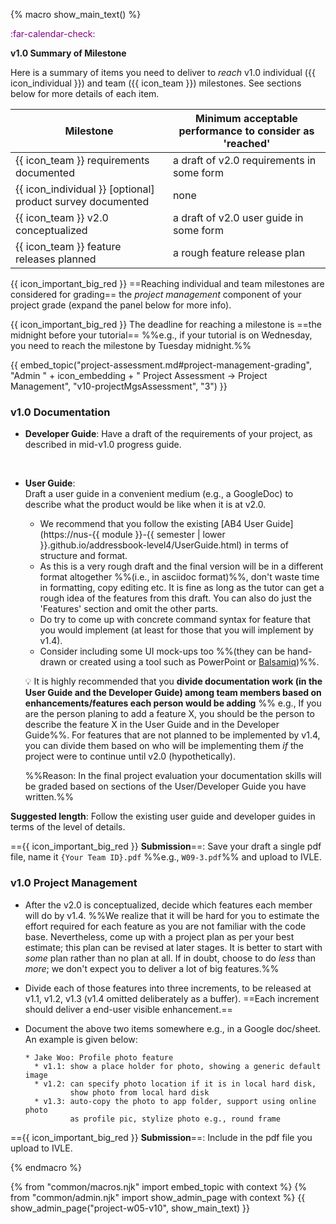 {% macro show_main_text() %}
<div id="main">

<div id="title">

</div>
<div id="body">

<p class="lead" style="color: purple"><md>:far-calendar-check: <include src="project-timeline.md#v10-overview" inline /></md></p>

**v1.0 Summary of Milestone**

Here is a summary of items you need to deliver to _reach_ v1.0 individual ({{ icon_individual }}) and team ({{ icon_team }}) milestones. See sections below for more details of each item.

Milestone | Minimum acceptable performance to consider as 'reached'
--------- | -------------------------------------------------------
{{ icon_team }} requirements documented | a draft of v2.0 requirements in some form
{{ icon_individual }} [optional] product survey documented | none
{{ icon_team }} v2.0 conceptualized | a draft of v2.0 user guide in some form
{{ icon_team }} feature releases planned | a rough feature release plan

{{ icon_important_big_red }} ==Reaching individual and team milestones are considered for grading== the _project management_ component of your project grade (expand the panel below for more info).

{{ icon_important_big_red }} The deadline for reaching a milestone is ==the midnight before your tutorial== %%e.g., if your tutorial is on Wednesday, you need to reach the milestone by Tuesday midnight.%%

{{ embed_topic("project-assessment.md#project-management-grading", "Admin " + icon_embedding + " Project Assessment → Project Management", "v10-projectMgsAssessment", "3") }}

### v1.0 Documentation

* **Developer Guide**:
  Have a draft of the requirements of your project, as described in <trigger trigger="click" for="modal:v10-midv10">mid-v1.0 progress guide</trigger>.

<modal large title="Admin » Project → mid-v1.0" id="modal:v10-midv10">
  <include src="project-w04-inception.md#body"/>
</modal>
  
* **User Guide**:  
  Draft a user guide in a convenient medium (e.g., a GoogleDoc) to describe what the product would be like when it is at v2.0.
  * We recommend that you follow the existing [AB4 User Guide](https://nus-{{ module }}-{{ semester | lower }}.github.io/addressbook-level4/UserGuide.html) in terms of structure and format.
  * As this is a very rough draft and the final version will be in a different format altogether %%(i.e., in asciidoc format)%%, don't waste time in formatting, copy editing etc. It is fine as long as the tutor can get a rough idea of the features from this draft. You can also do just the 'Features' section and omit the other parts.
  * Do try to come up with concrete command syntax for feature that you would implement (at least for those that you will implement by v1.4).
  * Consider including some UI mock-ups too %%(they can be hand-drawn or created using a tool such as PowerPoint or [Balsamiq](https://balsamiq.com/))%%.

  <tip-box> 
  
  :bulb: It is highly recommended that you **divide documentation work (in the User Guide and the Developer Guide) among team members based on enhancements/features each person would be adding** %%&nbsp;e.g., If you are the person planing to add a feature X, you should be the person to describe the feature X in the User Guide and in the Developer Guide%%. For features that are not planned to be implemented by v1.4, you can divide them based on who will be implementing them _if_ the project were to continue until v2.0 (hypothetically).
  
  %%Reason: In the final project evaluation your documentation skills will be graded based on sections of the User/Developer Guide you have written.%%
    
  </tip-box>


**Suggested length**: Follow the existing user guide and developer guides in terms of the level of details.

=={{ icon_important_big_red }} **Submission**==: Save your draft a single pdf file, name it `{Your Team ID}.pdf` %%e.g., `W09-3.pdf`%% and upload to IVLE.

### v1.0 Project Management

* After the v2.0 is conceptualized, decide which features each member will do by v1.4. %%We realize that it will be hard for you to estimate the effort required for each feature as you are not familiar with the code base. Nevertheless, come up with a project plan as per your best estimate; this plan can be revised at later stages. It is better to start with _some_ plan rather than no plan at all. If in doubt, choose to do _less_ than _more_; we don't expect you to deliver a lot of big features.%%
* Divide each of those features into three increments, to be released at v1.1, v1.2, v1.3 (v1.4 omitted deliberately as a buffer). ==Each increment should deliver a end-user visible enhancement.==
* Document the above two items somewhere e.g., in a Google doc/sheet. An example is given below:

  ```
  * Jake Woo: Profile photo feature
    * v1.1: show a place holder for photo, showing a generic default image
    * v1.2: can specify photo location if it is in local hard disk,
            show photo from local hard disk
    * v1.3: auto-copy the photo to app folder, support using online photo
            as profile pic, stylize photo e.g., round frame
  ```


=={{ icon_important_big_red }} **Submission**==: Include in the pdf file you upload to IVLE.

</div>
</div>
{% endmacro %}

{% from "common/macros.njk" import embed_topic with context %}
{% from "common/admin.njk" import show_admin_page with context %}
{{ show_admin_page("project-w05-v10", show_main_text) }}